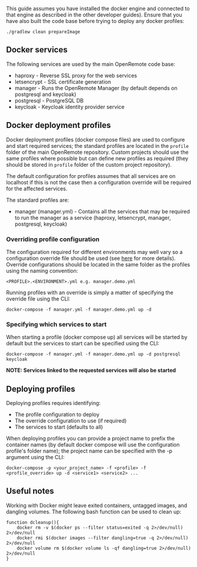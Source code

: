 This guide assumes you have installed the docker engine and connected to that engine as described in the other developer guides). Ensure that you have also built the code base before trying to deploy any docker profiles:

```
./gradlew clean prepareImage
```

## Docker services
The following services are used by the main OpenRemote code base:

* haproxy - Reverse SSL proxy for the web services
* letsencrypt - SSL certificate generation
* manager - Runs the OpenRemote Manager (by default depends on postgresql and keycloak)
* postgresql - PostgreSQL DB
* keycloak - Keycloak identity provider service

## Docker deployment profiles
Docker deployment profiles (docker compose files) are used to configure and start required services; the standard profiles are located in the `profile` folder of the main OpenRemote repository. Custom projects should use the same profiles where possible but can define new profiles as required (they should be stored in `profile` folder of the custom project repository).

The default configuration for profiles assumes that all services are on localhost if this is not the case then a configuration override will be required for the affected services.

The standard profiles are:

* manager (manager.yml) - Contains all the services that may be required to run the manager as a service (haproxy, letsencrypt, manager, postgresql, keycloak)

### Overriding profile configuration
The configuration required for different environments may well vary so a configuration override file should be used (see [here](https://docs.docker.com/compose/extends/) for more details). Override configurations should be located in the same folder as the profiles using the naming convention:

`<PROFILE>.<ENVIRONMENT>.yml e.g. manager.demo.yml`

Running profiles with an override is simply a matter of specifying the override file using the CLI:

```docker-compose -f manager.yml -f manager.demo.yml up -d```

### Specifying which services to start
When starting a profile (docker compose up) all services will be started by default but the services to start can be specified using the CLI:

```
docker-compose -f manager.yml -f manager.demo.yml up -d postgresql keycloak
```

**NOTE: Services linked to the requested services will also be started**

## Deploying profiles
Deploying profiles requires identifying:

* The profile configuration to deploy
* The override configuration to use (if required)
* The services to start (defaults to all)

When deploying profiles you can provide a project name to prefix the container names (by default docker compose will use the configuration profile's folder name); the project name can be specified with the -p argument using the CLI:

```
docker-compose -p <your_project_name> -f <profile> -f <profile_override> up -d <service1> <service2> ...
```

## Useful notes
Working with Docker might leave exited containers, untagged images, and dangling volumes. The following bash function can be used to clean up:

```
function dcleanup(){
    docker rm -v $(docker ps --filter status=exited -q 2>/dev/null) 2>/dev/null
    docker rmi $(docker images --filter dangling=true -q 2>/dev/null) 2>/dev/null
    docker volume rm $(docker volume ls -qf dangling=true 2>/dev/null) 2>/dev/null
}
```